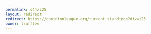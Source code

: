 ```yaml
---
permalink: s44/i25
layout: redirect
redirect: https://dominionleague.org/current_standings?div=i25
owner: truffles
---
```

